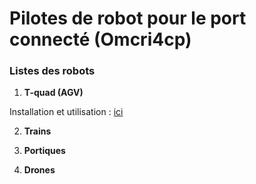 # Pilotes de robot pour le port connecté (Omcri4cp)

### Listes des robots

1. **T-quad (AGV)**

Installation et utilisation : [ici](https://github.com/sarifou/RobotDrivers/blob/master/T-quad(AGV)/README.md)

2. **Trains**

3. **Portiques**

4. **Drones**
